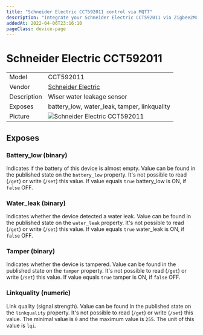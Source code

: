 ```yaml
---
title: "Schneider Electric CCT592011 control via MQTT"
description: "Integrate your Schneider Electric CCT592011 via Zigbee2MQTT with whatever smart home infrastructure you are using without the vendor's bridge or gateway."
addedAt: 2022-04-06T23:16:10
pageClass: device-page
---
```


<!-- !!!! -->
<!-- ATTENTION: This file is auto-generated through docgen! -->
<!-- You can only edit the "Notes"-Section between the two comment lines "Notes BEGIN" and "Notes END". -->
<!-- Do not use h1 or h2 heading within "## Notes"-Section. -->
<!-- !!!! -->

# Schneider Electric CCT592011

|     |     |
|-----|-----|
| Model | CCT592011  |
| Vendor  | [Schneider Electric](/supported-devices/#v=Schneider%20Electric)  |
| Description | Wiser water leakage sensor |
| Exposes | battery_low, water_leak, tamper, linkquality |
| Picture | ![Schneider Electric CCT592011](https://www.zigbee2mqtt.io/images/devices/CCT592011.jpg) |


<!-- Notes BEGIN: You can edit here. Add "## Notes" headline if not already present. -->


<!-- Notes END: Do not edit below this line -->



## Exposes

### Battery_low (binary)
Indicates if the battery of this device is almost empty.
Value can be found in the published state on the `battery_low` property.
It's not possible to read (`/get`) or write (`/set`) this value.
If value equals `true` battery_low is ON, if `false` OFF.

### Water_leak (binary)
Indicates whether the device detected a water leak.
Value can be found in the published state on the `water_leak` property.
It's not possible to read (`/get`) or write (`/set`) this value.
If value equals `true` water_leak is ON, if `false` OFF.

### Tamper (binary)
Indicates whether the device is tampered.
Value can be found in the published state on the `tamper` property.
It's not possible to read (`/get`) or write (`/set`) this value.
If value equals `true` tamper is ON, if `false` OFF.

### Linkquality (numeric)
Link quality (signal strength).
Value can be found in the published state on the `linkquality` property.
It's not possible to read (`/get`) or write (`/set`) this value.
The minimal value is `0` and the maximum value is `255`.
The unit of this value is `lqi`.

